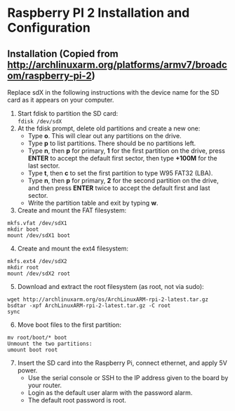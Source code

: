 # Raspberry PI 2 Installation and Configuration

## Installation (Copied from http://archlinuxarm.org/platforms/armv7/broadcom/raspberry-pi-2)

Replace sdX in the following instructions with the device name for the SD card as it appears on your computer.  

1. Start fdisk to partition the SD card:  
`fdisk /dev/sdX`  
2. At the fdisk prompt, delete old partitions and create a new one:  
	* Type **o**. This will clear out any partitions on the drive.  
	* Type **p** to list partitions. There should be no partitions left.  
	* Type **n**, then **p** for primary, **1** for the first partition on the drive, press **ENTER** to accept the default first sector, then type **+100M** for the last sector.  
 	* Type **t**, then **c** to set the first partition to type W95 FAT32 (LBA).  
	* Type **n**, then **p** for primary, **2** for the second partition on the drive, and then press **ENTER** twice to accept the default first and last sector.  
	* Write the partition table and exit by typing **w**.  
3. Create and mount the FAT filesystem:  
```
mkfs.vfat /dev/sdX1
mkdir boot
mount /dev/sdX1 boot
```
4. Create and mount the ext4 filesystem:  
```
mkfs.ext4 /dev/sdX2
mkdir root
mount /dev/sdX2 root
```
5. Download and extract the root filesystem (as root, not via sudo):  
```
wget http://archlinuxarm.org/os/ArchLinuxARM-rpi-2-latest.tar.gz
bsdtar -xpf ArchLinuxARM-rpi-2-latest.tar.gz -C root
sync
```
6. Move boot files to the first partition:  
```
mv root/boot/* boot
Unmount the two partitions:
umount boot root
```
7. Insert the SD card into the Raspberry Pi, connect ethernet, and apply 5V power.  
	* Use the serial console or SSH to the IP address given to the board by your router.
	* Login as the default user alarm with the password alarm.
	* The default root password is root.
